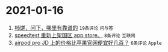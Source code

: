 # 2021-01-16

1. [柿饼，问下，哪里有靠谱的](https://www.v2ex.com/t/745411) `19条评论` `问与答`
1. [speedtest 重新上架国区 app store。](https://www.v2ex.com/t/745409) `8条评论` `互联网`
1. [airpod pro JD 上的价格比苹果官网便宜好几百？](https://www.v2ex.com/t/745406) `6条评论` `Apple`
